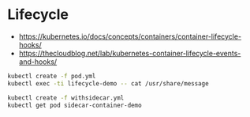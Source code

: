 # Lifecycle

- https://kubernetes.io/docs/concepts/containers/container-lifecycle-hooks/
- https://thecloudblog.net/lab/kubernetes-container-lifecycle-events-and-hooks/

```sh
kubectl create -f pod.yml
kubectl exec -ti lifecycle-demo -- cat /usr/share/message
```

```sh
kubectl create -f withsidecar.yml
kubectl get pod sidecar-container-demo
```
